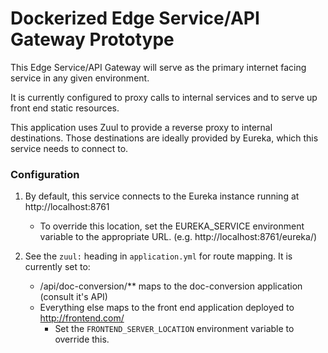# Dockerized Edge Service/API Gateway Prototype
This Edge Service/API Gateway will serve as the primary internet facing service in any given environment.

It is currently configured to proxy calls to internal services and to serve up front end static resources.

This application uses Zuul to provide a reverse proxy to internal destinations. Those destinations are ideally provided
by Eureka, which this service needs to connect to.

### Configuration
1) By default, this service connects to the Eureka instance running at http://localhost:8761

    - To override this location, set the EUREKA_SERVICE environment variable to the appropriate URL. (e.g. http://localhost:8761/eureka/)

2) See the `zuul:` heading in `application.yml` for route mapping. It is currently set to:

    - /api/doc-conversion/** maps to the doc-conversion application (consult it's API)
    - Everything else maps to the front end application deployed to http://frontend.com/
        - Set the `FRONTEND_SERVER_LOCATION` environment variable to override this.

